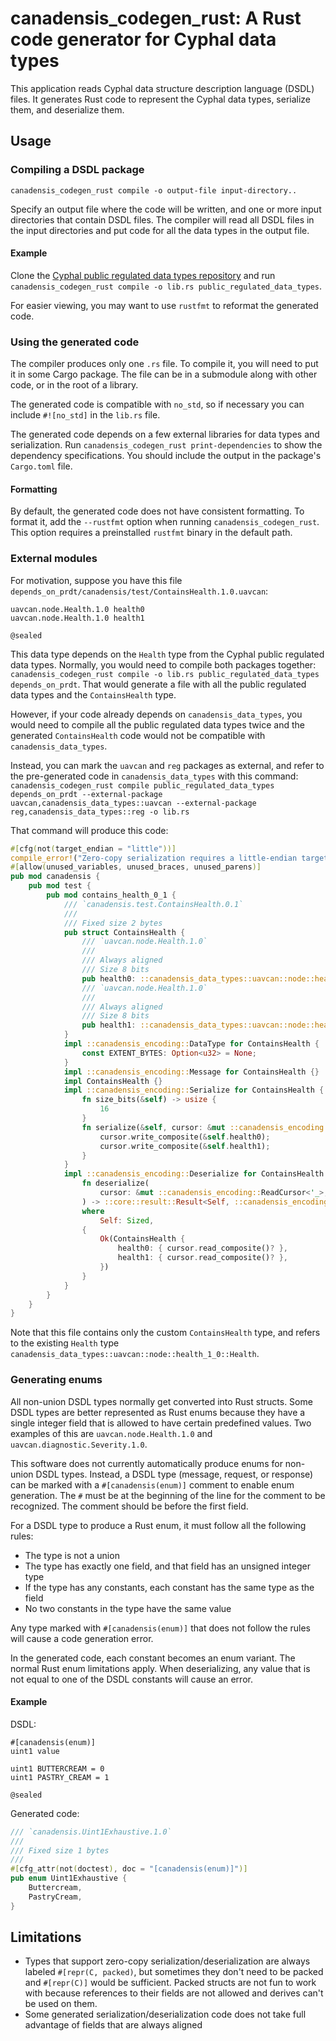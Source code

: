 # canadensis_codegen_rust: A Rust code generator for Cyphal data types

This application reads Cyphal data structure description language (DSDL) files.
It generates Rust code to represent the Cyphal data types, serialize them,
and deserialize them.

## Usage

### Compiling a DSDL package 

`canadensis_codegen_rust compile -o output-file input-directory..`

Specify an output file where the code will be written, and one or more input
directories that contain DSDL files. The compiler will read all DSDL files
in the input directories and put code for all the data types in the output
file.

#### Example

Clone the [Cyphal public regulated data types repository](https://github.com/OpenCyphal/public_regulated_data_types)
and run `canadensis_codegen_rust compile -o lib.rs public_regulated_data_types`.

For easier viewing, you may want to use `rustfmt` to reformat the generated code.

### Using the generated code

The compiler produces only one `.rs` file. To compile it, you will need to put it in
some Cargo package. The file can be in a submodule along with other code, or in the root
of a library.

The generated code is compatible with `no_std`, so if necessary you can include `#![no_std]`
in the `lib.rs` file.

The generated code depends on a few external libraries for data types and serialization.
Run `canadensis_codegen_rust print-dependencies` to show the dependency specifications.
You should include the output in the package's `Cargo.toml` file.

#### Formatting

By default, the generated code does not have consistent formatting. To format it, add the `--rustfmt` option when running
`canadensis_codegen_rust`. This option requires a preinstalled `rustfmt` binary in the default path.

### External modules

For motivation, suppose you have this file `depends_on_prdt/canadensis/test/ContainsHealth.1.0.uavcan`:
```
uavcan.node.Health.1.0 health0
uavcan.node.Health.1.0 health1

@sealed
```

This data type depends on the `Health` type from the Cyphal public regulated
data types. Normally, you would need to compile both packages together:
`canadensis_codegen_rust compile -o lib.rs public_regulated_data_types depends_on_prdt`.
That would generate a file with all the public regulated data types and the
`ContainsHealth` type. 

However, if your code already depends on `canadensis_data_types`, you would
need to compile all the public regulated data types twice and the generated
`ContainsHealth` code would not be compatible with `canadensis_data_types`.

Instead, you can mark the `uavcan` and `reg` packages as external, and refer to
the pre-generated code in `canadensis_data_types` with this command:
`canadensis_codegen_rust compile public_regulated_data_types depends_on_prdt --external-package uavcan,canadensis_data_types::uavcan --external-package reg,canadensis_data_types::reg -o lib.rs`

That command will produce this code:

```rust
#[cfg(not(target_endian = "little"))]
compile_error!("Zero-copy serialization requires a little-endian target");
#[allow(unused_variables, unused_braces, unused_parens)]
pub mod canadensis {
    pub mod test {
        pub mod contains_health_0_1 {
            /// `canadensis.test.ContainsHealth.0.1`
            ///
            /// Fixed size 2 bytes
            pub struct ContainsHealth {
                /// `uavcan.node.Health.1.0`
                ///
                /// Always aligned
                /// Size 8 bits
                pub health0: ::canadensis_data_types::uavcan::node::health_1_0::Health,
                /// `uavcan.node.Health.1.0`
                ///
                /// Always aligned
                /// Size 8 bits
                pub health1: ::canadensis_data_types::uavcan::node::health_1_0::Health,
            }
            impl ::canadensis_encoding::DataType for ContainsHealth {
                const EXTENT_BYTES: Option<u32> = None;
            }
            impl ::canadensis_encoding::Message for ContainsHealth {}
            impl ContainsHealth {}
            impl ::canadensis_encoding::Serialize for ContainsHealth {
                fn size_bits(&self) -> usize {
                    16
                }
                fn serialize(&self, cursor: &mut ::canadensis_encoding::WriteCursor<'_>) {
                    cursor.write_composite(&self.health0);
                    cursor.write_composite(&self.health1);
                }
            }
            impl ::canadensis_encoding::Deserialize for ContainsHealth {
                fn deserialize(
                    cursor: &mut ::canadensis_encoding::ReadCursor<'_>,
                ) -> ::core::result::Result<Self, ::canadensis_encoding::DeserializeError>
                where
                    Self: Sized,
                {
                    Ok(ContainsHealth {
                        health0: { cursor.read_composite()? },
                        health1: { cursor.read_composite()? },
                    })
                }
            }
        }
    }
}
```

Note that this file contains only the custom `ContainsHealth` type, and refers to
the existing `Health` type `canadensis_data_types::uavcan::node::health_1_0::Health`.

### Generating enums

All non-union DSDL types normally get converted into Rust structs. Some DSDL
types are better represented as Rust enums because they have a single integer
field that is allowed to have certain predefined values. Two examples of this are
`uavcan.node.Health.1.0` and `uavcan.diagnostic.Severity.1.0`.

This software does not currently automatically produce enums for non-union DSDL
types. Instead, a DSDL type (message, request, or response) can be marked with
a `#[canadensis(enum)]` comment to enable enum generation. The `#` must be at
the beginning of the line for the comment to be recognized. The comment should
be before the first field.

For a DSDL type to produce a Rust enum, it must follow all the following rules:
* The type is not a union
* The type has exactly one field, and that field has an unsigned integer type
* If the type has any constants, each constant has the same type as the field
* No two constants in the type have the same value

Any type marked with `#[canadensis(enum)]` that does not follow the rules
will cause a code generation error.

In the generated code, each constant becomes an enum variant. The normal Rust
enum limitations apply. When deserializing, any value that is not equal to
one of the DSDL constants will cause an error.

#### Example

DSDL:
```text
#[canadensis(enum)]
uint1 value

uint1 BUTTERCREAM = 0
uint1 PASTRY_CREAM = 1

@sealed
```

Generated code:
```rust
/// `canadensis.Uint1Exhaustive.1.0`
///
/// Fixed size 1 bytes
///
#[cfg_attr(not(doctest), doc = "[canadensis(enum)]")]
pub enum Uint1Exhaustive {
    Buttercream,
    PastryCream,
}
```

## Limitations

* Types that support zero-copy serialization/deserialization are always labeled
  `#[repr(C, packed)`, but sometimes they don't need to be packed and `#[repr(C)]`
  would be sufficient. Packed structs are not fun to work with because
  references to their fields are not allowed and derives can't be used on them.
* Some generated serialization/deserialization code does not take full
  advantage of fields that are always aligned
